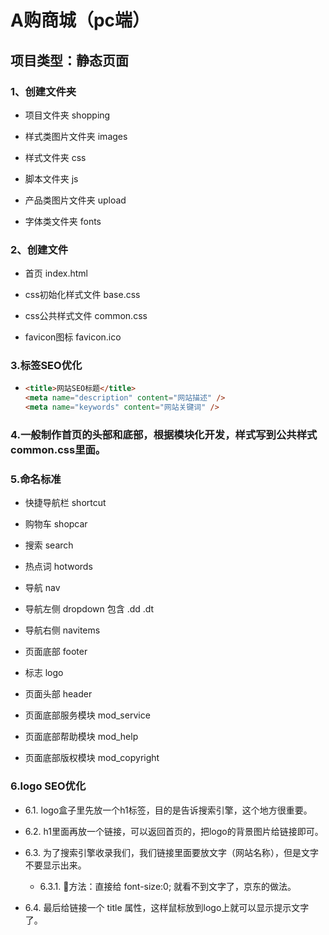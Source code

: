 # A购商城（pc端）



## 项目类型：静态页面

### 1、创建文件夹

- 项目文件夹	shopping

- 样式类图片文件夹	images

- 样式文件夹	css

- 脚本文件夹	js

- 产品类图片文件夹	upload

- 字体类文件夹	fonts

### 2、创建文件

- 首页                                      index.html

- css初始化样式文件	base.css

- css公共样式文件            common.css

- favicon图标                       favicon.ico

### 3.标签SEO优化

- ```html
  <title>网站SEO标题</title> 
  <meta name="description" content="网站描述" /> 
  <meta name="keywords" content="网站关键词" />
  ```

  

### 4.一般制作首页的头部和底部，根据模块化开发，样式写到公共样式common.css里面。

### 5.命名标准

- 快捷导航栏                      shortcut

- 购物车                                shopcar

- 搜索                                     search

- 热点词                                hotwords

- 导航                                     nav

- 导航左侧                           dropdown 包含 .dd .dt

- 导航右侧                           navitems

- 页面底部                            footer

- 标志                                      logo

- 页面头部                            header

- 页面底部服务模块    mod_service

- 页面底部帮助模块	mod_help

- 页面底部版权模块	mod_copyright

### 6.logo SEO优化

- 6.1. logo盒子里先放一个h1标签，目的是告诉搜索引擎，这个地方很重要。

- 6.2. h1里面再放一个链接，可以返回首页的，把logo的背景图片给链接即可。 

- 6.3. 为了搜索引擎收录我们，我们链接里面要放文字（网站名称），但是文字不要显示出来。
  -   6.3.1.     📝方法：直接给 font-size:0; 就看不到文字了，京东的做法。

- 6.4. 最后给链接一个 title 属性，这样鼠标放到logo上就可以显示提示文字了。
